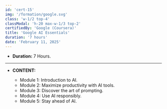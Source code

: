 ```yaml
---
id: 'cert-15'
img: '/formation/google.svg'
class: 'w-1/2 top-4'
classModal: 'h-20 max-w-1/3 top-2'
certifiedBy: 'Google (Coursera)'
title: 'Google AI Essentials'
duration: '7 hours'
date: 'February 11, 2025'
---
```


- **Duration:** 7 Hours.

---

- **CONTENT:**

  - Module 1: Introduction to AI.
  - Module 2: Maximize productivity with AI tools.
  - Module 3: Discover the art of prompting.
  - Module 4: Use AI responsibly.
  - Module 5: Stay ahead of AI.
